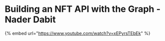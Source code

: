 # Building an NFT API with the Graph - Nader Dabit

{% embed url="https://www.youtube.com/watch?v=xEPyrsTEbEk" %}